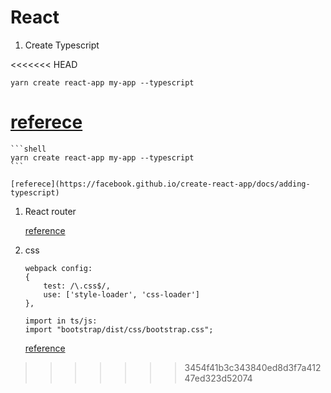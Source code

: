 # React  

1. Create Typescript

<<<<<<< HEAD
```shell
yarn create react-app my-app --typescript
```

[referece](https://facebook.github.io/create-react-app/docs/adding-typescript)  
=======
    ```shell
    yarn create react-app my-app --typescript
    ```

    [referece](https://facebook.github.io/create-react-app/docs/adding-typescript)  

1. React router

    [reference](https://github.com/ReactTraining/react-router)  

1. css

    ```detail:
    webpack config:
    {
        test: /\.css$/,
        use: ['style-loader', 'css-loader']
    },

    import in ts/js:
    import "bootstrap/dist/css/bootstrap.css";
    ```

    [reference](https://medium.com/@marcelwopperer/how-to-use-bootstrap-in-your-react-app-using-css-modules-73fbc52de081)  
>>>>>>> 3454f41b3c343840ed8d3f7a41247ed323d52074
